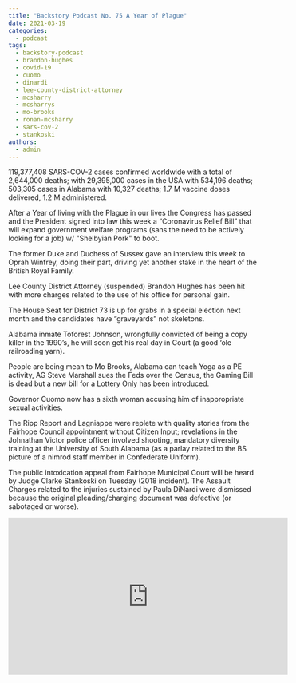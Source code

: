 ```yaml
---
title: "Backstory Podcast No. 75 A Year of Plague"
date: 2021-03-19
categories: 
  - podcast
tags: 
  - backstory-podcast
  - brandon-hughes
  - covid-19
  - cuomo
  - dinardi
  - lee-county-district-attorney
  - mcsharry
  - mcsharrys
  - mo-brooks
  - ronan-mcsharry
  - sars-cov-2
  - stankoski
authors: 
  - admin
---
```


119,377,408 SARS-COV-2 cases confirmed worldwide with a total of 2,644,000 deaths; with 29,395,000 cases in the USA with 534,196 deaths; 503,305 cases in Alabama with 10,327 deaths; 1.7 M vaccine doses delivered, 1.2 M administered.

After a Year of living with the Plague in our lives the Congress has passed and the President signed into law this week a “Coronavirus Relief Bill” that will expand government welfare programs (sans the need to be actively looking for a job) w/ "Shelbyian Pork" to boot.

The former Duke and Duchess of Sussex gave an interview this week to Oprah Winfrey, doing their part, driving yet another stake in the heart of the British Royal Family.

Lee County District Attorney (suspended) Brandon Hughes has been hit with more charges related to the use of his office for personal gain.

The House Seat for District 73 is up for grabs in a special election next month and the candidates have “graveyards” not skeletons.

Alabama inmate Toforest Johnson, wrongfully convicted of being a copy killer in the 1990’s, he will soon get his real day in Court (a good ‘ole railroading yarn).

People are being mean to Mo Brooks, Alabama can teach Yoga as a PE activity, AG Steve Marshall sues the Feds over the Census, the Gaming Bill is dead but a new bill for a Lottery Only has been introduced.

Governor Cuomo now has a sixth woman accusing him of inappropriate sexual activities.

The Ripp Report and Lagniappe were replete with quality stories from the Fairhope Council appointment without Citizen Input; revelations in the Johnathan Victor police officer involved shooting, mandatory diversity training at the University of South Alabama (as a parlay related to the BS picture of a nimrod staff member in Confederate Uniform).

The public intoxication appeal from Fairhope Municipal Court will be heard by Judge Clarke Stankoski on Tuesday (2018 incident). The Assault Charges related to the injuries sustained by Paula DiNardi were dismissed because the original pleading/charging document was defective (or sabotaged or worse).

<iframe width="560" height="315" src="https://www.youtube.com/embed/Di-bGbcEBM4" frameborder="0" allow="accelerometer; autoplay; clipboard-write; encrypted-media; gyroscope; picture-in-picture" allowfullscreen></iframe>
